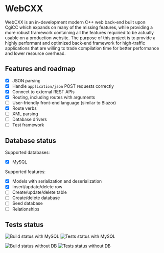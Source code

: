 # WebCXX
WebCXX is an in-development modern C++ web back-end built upon CgiCC which expands on many of the missing features, while providing a more robust framework containing all the features requiried to be actually usable on a production website.
The purpose of this project is to provide a highly performant and optimized back-end framework for high-traffic applications that are willing to trade compilation time for better performance and lower resource overhead.

## Features and roadmap
- [x] JSON parsing
- [x] Handle `application/json` POST requests correctly
- [x] Connect to external REST APIs
- [x] Routing, including routes with arguments
- [ ] User-friendly front-end language (similar to Blazor)
- [x] Route verbs
- [ ] XML parsing
- [ ] Database drivers
- [ ] Test framework

## Database status
Supported databases:
- [x] MySQL

Supported features:
- [x] Models with serialization and deserialization
- [x] Insert/update/delete row
- [ ] Create/update/delete table
- [ ] Create/delete database
- [ ] Seed database
- [ ] Relationships

## Tests status
![Build status with MySQL](https://github.com/devcore96/webcxx/actions/workflows/build-mysql.yml/badge.svg)
![Tests status with MySQL](https://github.com/devcore96/webcxx/actions/workflows/run-tests-mysql.yaml/badge.svg)

![Build status without DB](https://github.com/devcore96/webcxx/actions/workflows/build-no-db.yml/badge.svg)
![Tests status without DB](https://github.com/devcore96/webcxx/actions/workflows/run-tests-no-db.yaml/badge.svg)
